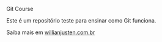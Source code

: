 Git Course

Este é um repositório teste para ensinar como Git funciona.

Saiba mais em [willianjusten.com.br](http://willianjusten.com.br)
